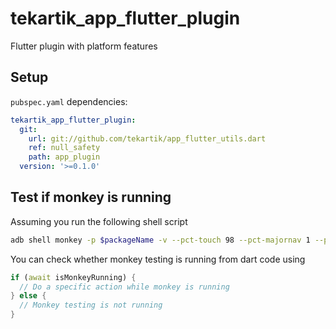 # tekartik_app_flutter_plugin

Flutter plugin with platform features 

## Setup

`pubspec.yaml` dependencies:

```yaml
tekartik_app_flutter_plugin:
  git:
    url: git://github.com/tekartik/app_flutter_utils.dart
    ref: null_safety
    path: app_plugin
  version: '>=0.1.0'
```

## Test if monkey is running

Assuming you run the following shell script

```bash
adb shell monkey -p $packageName -v --pct-touch 98 --pct-majornav 1 --pct-motion 1 5000 
```

You can check whether monkey testing is running from dart code using

```dart
if (await isMonkeyRunning) {
  // Do a specific action while monkey is running
} else {
  // Monkey testing is not running
}
```
